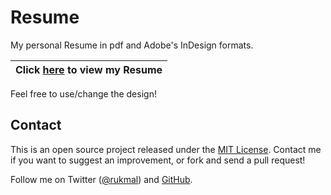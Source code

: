 # Resume

My personal Resume in pdf and Adobe's InDesign formats.


|Click [here](http://rukmal.github.io/Resume/Rukmal%20Weerawarana%20-%20Resume.pdf) to view my Resume|
|:--:|


Feel free to use/change the design!

## Contact

This is an open source project released under the [MIT License](LICENSE). Contact me if you want to suggest an improvement, or fork and send a pull request!

Follow me on Twitter ([@rukmal](http://twitter.com/rukmal_w)) and [GitHub](http://github.com/rukmal).
